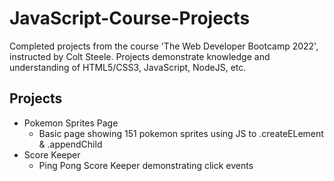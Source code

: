 # JavaScript-Course-Projects
Completed projects from the course 'The Web Developer Bootcamp 2022', instructed by Colt Steele. Projects demonstrate knowledge and understanding of HTML5/CSS3, JavaScript, NodeJS, etc.

## Projects
- Pokemon Sprites Page
    - Basic page showing 151 pokemon sprites using JS to .createELement & .appendChild
- Score Keeper
  - Ping Pong Score Keeper demonstrating click events
